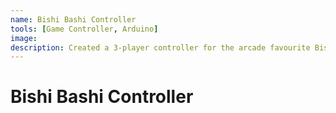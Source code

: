 ```yaml
---
name: Bishi Bashi Controller
tools: [Game Controller, Arduino]
image:
description: Created a 3-player controller for the arcade favourite Bishi Bashi Game.
---
```


# Bishi Bashi Controller
